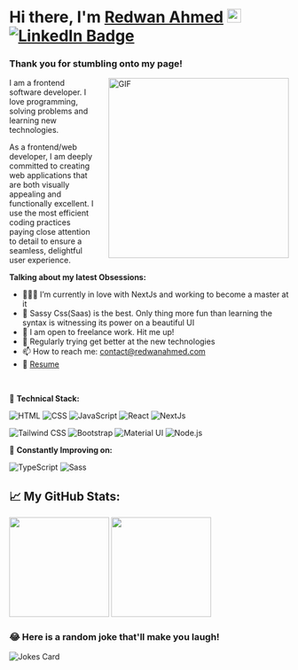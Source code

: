# Hi there, I'm <a href="https://www.redwanahmed.com/" target="_blank">Redwan Ahmed</a> <img src="https://media.giphy.com/media/hvRJCLFzcasrR4ia7z/giphy.gif" width="25px"> [![LinkedIn Badge](https://img.shields.io/badge/LinkedIn-0077B5?style=for-the-badge&logo=linkedin&logoColor=white)](https://www.linkedin.com/in/redwan-ahmed/)


### Thank you for stumbling onto my page! 

<img align="right" alt="GIF" src="https://raw.githubusercontent.com/abhisheknaiidu/abhisheknaiidu/master/code.gif" style="width:325px;height:auto;padding-left:20px;"/>

I am a frontend software developer. I love programming, solving problems and learning new technologies.


As a frontend/web developer, I am deeply committed to creating web applications that are both visually appealing and functionally excellent. I use the most efficient coding practices paying close attention to detail to ensure a seamless, delightful user experience.


**Talking about my latest Obsessions:**

-   👨🏻‍💻 I’m currently in love with NextJs and working to become a master at it
-   🚀 Sassy Css(Saas) is the best. Only thing more fun than learning the syntax is witnessing its power on a beautiful UI
-   💬 I am open to freelance work. Hit me up!
-   📝 Regularly trying get better at the new technologies
-   📫 How to reach me: contact@redwanahmed.com
-   📝 <a href='https://media1.giphy.com/media/iHD88spVFkL7mZakwa/giphy.gif?cid=790b76110e7ae03bf67f8a0d7dada64c79a7977963621a52&rid=giphy.gif&ct=g'> Resume </a>

</br>

💪 **Technical Stack:**

![HTML](https://img.shields.io/badge/HTML5-E34F26?style=for-the-badge&logo=html5&logoColor=white)
![CSS](https://img.shields.io/badge/CSS3-1572B6?style=for-the-badge&logo=css3&logoColor=white)
![JavaScript](https://img.shields.io/badge/JavaScript-F7DF1E?style=for-the-badge&logo=javascript&logoColor=black)
![React](https://img.shields.io/badge/React-20232A?style=for-the-badge&logo=react&logoColor=61DAFB)
![NextJs](https://img.shields.io/badge/Next.js-000000.svg?style=for-the-badge&logo=nextdotjs&logoColor=white)


![Tailwind CSS](https://img.shields.io/badge/Tailwind_CSS-38B2AC?style=for-the-badge&logo=tailwind-css&logoColor=white)
![Bootstrap](https://img.shields.io/badge/Bootstrap-563D7C?style=for-the-badge&logo=bootstrap&logoColor=white)
![Material UI](https://img.shields.io/badge/MUI-007FFF.svg?style=for-the-badge&logo=MUI&logoColor=white)
![Node.js](https://img.shields.io/badge/Node.js-43853D?style=for-the-badge&logo=node.js&logoColor=white)


💪 **Constantly Improving on:**

![TypeScript](https://img.shields.io/badge/TypeScript-007ACC?style=for-the-badge&logo=typescript&logoColor=white)
![Sass](https://img.shields.io/badge/Sass-CC6699?style=for-the-badge&logo=sass&logoColor=white)

## 📈 **My GitHub Stats:**
<p>
  <img height="180em" src="https://github-readme-stats.vercel.app/api?username=devRedwan&show_icons=true&hide_border=true&&count_private=true&include_all_commits=true&theme=blue-green&hide=issues,contribs" />
  <img height="180em" src="https://github-readme-stats.vercel.app/api/top-langs/?username=devRedwan&exclude_repo=FWHW1repo1,FrameWork,intro-to-apis-node,FES_first_project,HTML-Crash-Course&show_icons=true&hide_border=true&layout=compact&langs_count=8&theme=blue-green"/>
</p>


### 😂 Here is a random joke that'll make you laugh!
![Jokes Card](https://readme-jokes.vercel.app/api)

